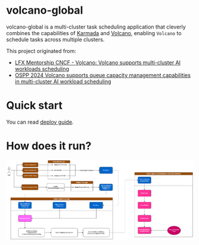 # volcano-global

volcano-global is a multi-cluster task scheduling application
that cleverly combines the capabilities of [Karmada](https://karmada.io/) and [Volcano](https://volcano.sh/en/),
enabling `Volcano` to schedule tasks across multiple clusters.

This project originated from:
- [LFX Mentorship CNCF - Volcano: Volcano supports multi-cluster AI workloads scheduling](https://mentorship.lfx.linuxfoundation.org/project/132a4971-6969-4ca6-a695-783ece3ac768)
- [OSPP 2024 Volcano supports queue capacity management capabilities in multi-cluster AI workload scheduling](https://summer-ospp.ac.cn/org/prodetail/243ba0505?list=org&navpage=org)

# Quick start

You can read [deploy guide](docs/deploy/deploy_guide.md).

# How does it run?

![volcano global design](docs/imgs/volcano_global_design.png)

